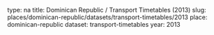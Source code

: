 type: na
title: Dominican Republic / Transport Timetables (2013)
slug: places/dominican-republic/datasets/transport-timetables/2013
place: dominican-republic
dataset: transport-timetables
year: 2013

